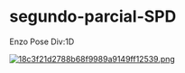 # segundo-parcial-SPD
Enzo Pose Div:1D


[![18c3f21d2788b68f9989a9149ff12539.png](https://i.postimg.cc/76TtTjmn/18c3f21d2788b68f9989a9149ff12539.png)](https://postimg.cc/wygQC4K1)
